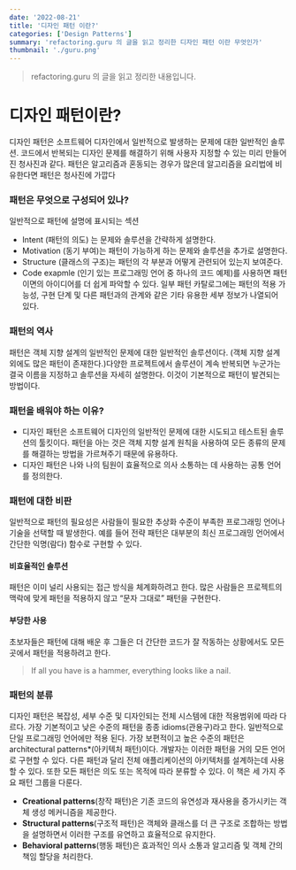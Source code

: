 ```yaml
---
date: '2022-08-21'
title: '디자인 패턴 이란?'
categories: ['Design Patterns']
summary: 'refactoring.guru 의 글을 읽고 정리한 디자인 패턴 이란 무엇인가'
thumbnail: './guru.png'
---
```

> refactoring.guru 의 글을 읽고 정리한 내용입니다.

# 디자인 패턴이란?
디자인 패턴은 소프트웨어 디자인에서 일반적으로 발생하는 문제에 대한 일반적인 솔루션.
코드에서 반복되는 디자인 문제를 해결하기 위해 사용자 지정할 수 있는 미리 만들어진 청사진과 같다.
패턴은 알고리즘과 혼동되는 경우가 많은데 알고리즘을 요리법에 비유한다면 패턴은 청사진에 가깝다
### 패턴은 무엇으로 구성되어 있나?
일반적으로 패턴에 설명에 표시되는 섹션
- Intent (패턴의 의도) 는 문제와 솔루션을 간략하게 설명한다.
- Motivation (동기 부여)는 패턴이 가능하게 하는 문제와 솔루션을 추가로 설명한다.
- Structure (클래스의 구조)는 패턴의 각 부분과 어떻게 관련되어 있는지 보여준다.
- Code exapmle (인기 있는 프로그래밍 언어 중 하나의 코드 예제)를 사용하면 패턴 이면의 아이디어를 더 쉽게 파악할 수 있다.
일부 패턴 카탈로그에는 패턴의 적용 가능성, 구현 단계 및 다른 패턴과의 관계와 같은 기타 유용한 세부 정보가 나열되어 있다.
### 패턴의 역사
패턴은 객체 지향 설계의 일반적인 문제에 대한 일반적인 솔루션이다. (객체 지향 설계 외에도 많은 패턴이 존재한다.)다양한 프로젝트에서 솔루션이 계속 반복되면 누군가는 결국 이름을 지정하고 솔루션을 자세히 설명한다. 이것이 기본적으로 패턴이 발견되는 방법이다.
### 패턴을 배워야 하는 이유?
- 디자인 패턴은 소프트웨어 디자인의 일반적인 문제에 대한 시도되고 테스트된 솔루션의 툴킷이다. 패턴을 아는 것은 객체 지향 설계 원칙을 사용하여 모든 종류의 문제를 해결하는 방법을 가르쳐주기 때문에 유용하다.
- 디자인 패턴은 나와 나의 팀원이 효율적으로 의사 소통하는 데 사용하는 공통 언어를 정의한다.
### 패턴에 대한 비판
일반적으로 패턴의 필요성은 사람들이 필요한 추상화 수준이 부족한 프로그래밍 언어나 기술을 선택할 때 발생한다. 예를 들어 전략 패턴은 대부분의 최신 프로그래밍 언어에서 간단한 익명(람다) 함수로 구현할 수 있다.
#### 비효율적인 솔루션
패턴은 이미 널리 사용되는 접근 방식을 체계화하려고 한다. 많은 사람들은 프로젝트의 맥락에 맞게 패턴을 적용하지 않고 “문자 그대로” 패턴을 구현한다.
#### 부당한 사용
초보자들은 패턴에 대해 배운 후 그들은 더 간단한 코드가 잘 작동하는 상황에서도 모든 곳에서 패턴을 적용하려고 한다.
> If all you have is a hammer, everything looks like a nail.
### 패턴의 분류
디자인 패턴은 복잡성, 세부 수준 및 디자인되는 전체 시스템에 대한 적용범위에 따라 다르다.
가장 기본적이고 낮은 수준의 패턴을 종종 idioms(관용구)라고 한다. 일반적으로 단일 프로그래밍 언어에만 적용 된다.
가장 보편적이고 높은 수준의 패턴은 architectural patterns*(아키텍처 패턴)이다. 개발자는 이러한 패턴을 거의 모든 언어로 구현할 수 있다. 다른 패턴과 달리 전체 애플리케이션의 아키텍처를 설계하는데 사용할 수 있다.
또한 모든 패턴은 의도 또는 목적에 따라 분류할 수 있다. 이 책은 세 가지 주요 패턴 그룹을 다룬다.
- **Creational patterns**(창작 패턴)은 기존 코드의 유연성과 재사용을 증가시키는 객체 생성 메커니즘을 제공한다.
- **Structural patterns**(구조적 패턴)은 객체와 클래스를 더 큰 구조로 조합하는 방법을 설명하면서 이러한 구조를 유연하고 효율적으로 유지한다.
- **Behavioral patterns**(행동 패턴)은 효과적인 의사 소통과 알고리즘 및 객체 간의 책임 할당을 처리한다.

